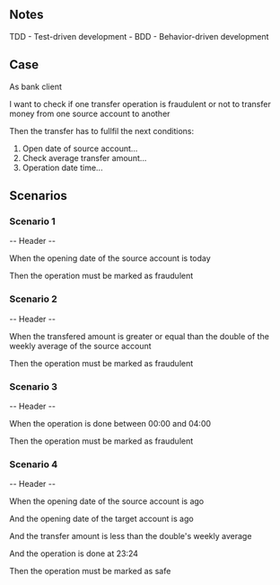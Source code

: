 ## Notes

TDD - Test-driven development -
BDD - Behavior-driven development

## Case

As bank client

I want to check if one transfer operation is fraudulent or not to transfer money from one source account to another

Then the transfer has to fullfil the next conditions:

1. Open date of source account...
2. Check average transfer amount...
3. Operation date time...

## Scenarios

### Scenario 1

-- Header --

When the opening date of the source account is today

Then the operation must be marked as fraudulent

### Scenario 2

-- Header --

When the transfered amount is greater or equal than the double of the weekly average of the source account

Then the operation must be marked as fraudulent

### Scenario 3

-- Header --

When the operation is done between 00:00 and 04:00

Then the operation must be marked as fraudulent

### Scenario 4

-- Header --

When the opening date of the source account is <date> ago

And the opening date of the target account is <date> ago

And the transfer amount is less than the double's weekly average

And the operation is done at 23:24

Then the operation must be marked as safe


